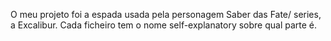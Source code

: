 O meu projeto foi a espada usada pela personagem Saber das Fate/ series, a Excalibur.
Cada ficheiro tem o nome self-explanatory sobre qual parte é.
